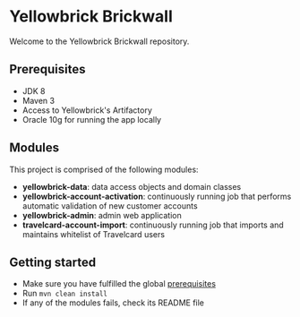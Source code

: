 # Yellowbrick Brickwall

Welcome to the Yellowbrick Brickwall repository.

## Prerequisites

* JDK 8
* Maven 3
* Access to Yellowbrick's Artifactory
* Oracle 10g for running the app locally

## Modules

This project is comprised of the following modules:

* **yellowbrick-data**: data access objects and domain classes
* **yellowbrick-account-activation**: continuously running job that performs automatic validation of new customer accounts
* **yellowbrick-admin**: admin web application
* **travelcard-account-import**: continuously running job that imports and maintains whitelist of Travelcard users

## Getting started

* Make sure you have fulfilled the global [prerequisites](#prerequisites)
* Run `mvn clean install`
* If any of the modules fails, check its README file
